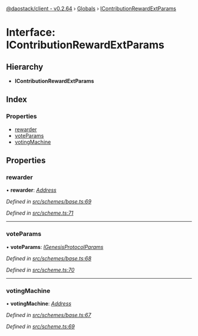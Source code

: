 [@daostack/client - v0.2.64](../README.md) › [Globals](../globals.md) › [IContributionRewardExtParams](icontributionrewardextparams.md)

# Interface: IContributionRewardExtParams

## Hierarchy

* **IContributionRewardExtParams**

## Index

### Properties

* [rewarder](icontributionrewardextparams.md#rewarder)
* [voteParams](icontributionrewardextparams.md#voteparams)
* [votingMachine](icontributionrewardextparams.md#votingmachine)

## Properties

###  rewarder

• **rewarder**: *[Address](../globals.md#address)*

*Defined in [src/schemes/base.ts:69](https://github.com/dorgtech/client/blob/74940d1/src/schemes/base.ts#L69)*

*Defined in [src/scheme.ts:71](https://github.com/dorgtech/client/blob/74940d1/src/scheme.ts#L71)*

___

###  voteParams

• **voteParams**: *[IGenesisProtocolParams](igenesisprotocolparams.md)*

*Defined in [src/schemes/base.ts:68](https://github.com/dorgtech/client/blob/74940d1/src/schemes/base.ts#L68)*

*Defined in [src/scheme.ts:70](https://github.com/dorgtech/client/blob/74940d1/src/scheme.ts#L70)*

___

###  votingMachine

• **votingMachine**: *[Address](../globals.md#address)*

*Defined in [src/schemes/base.ts:67](https://github.com/dorgtech/client/blob/74940d1/src/schemes/base.ts#L67)*

*Defined in [src/scheme.ts:69](https://github.com/dorgtech/client/blob/74940d1/src/scheme.ts#L69)*
